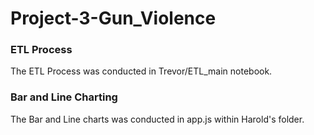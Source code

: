 # Project-3-Gun_Violence
 
### ETL Process

<p>The ETL Process was conducted in Trevor/ETL_main notebook.<p>

 ### Bar and Line Charting
 <p>The Bar and Line charts was conducted in app.js within Harold's folder.<p>
